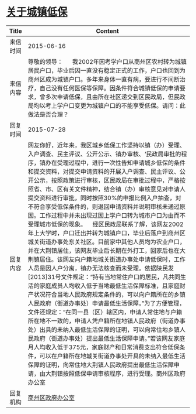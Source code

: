# [关于城镇低保](http://www.shangluo.gov.cn/zmhd/ldxxxx.jsp?urltype=leadermail.LeaderMailContentUrl&wbtreeid=1112&leadermailid=3188)

| Title |                                                                                                                                                                                                                                                                                                                                                                                Content                                                                                                                                                                                                                                                                                                                                                                                |
|:-----:|-----------------------------------------------------------------------------------------------------------------------------------------------------------------------------------------------------------------------------------------------------------------------------------------------------------------------------------------------------------------------------------------------------------------------------------------------------------------------------------------------------------------------------------------------------------------------------------------------------------------------------------------------------------------------------------------------------------------------------------------------------------------------|
| 来信时间  | 2015-06-16                                                                                                                                                                                                                                                                                                                                                                                                                                                                                                                                                                                                                                                                                                                                                            |
| 来信内容  | 尊敬的领导：      我2002年因考学户口从商州区农村转为城镇居民户口，毕业后因一直没有稳定正式的工作，户口也回到为商州区成为城镇户口。多年来身体一直有病，要进行不间断治疗，自己没有任何医保等保障。因条件符合城镇低保的申请要求，曾多次申请低保，且由所在社区递交到区民政局，但民政局均以考上学户口变更为城镇户口的不能享受低保。请问：此做法是否合理？                                                                                                                                                                                                                                                                                                                                                                                                                                                                                                                                                                                       |
| 回复时间  | 2015-07-28                                                                                                                                                                                                                                                                                                                                                                                                                                                                                                                                                                                                                                                                                                                                                            |
| 回复内容  | 网友你好，近年来，我区城乡低保工作坚持以镇（办）受理、入户调查、民主评议、公开公示、镇办审核、‘民政局审批的程序，镇办在受理过程中，进行一次性告知申请城乡低保的条件和提交资料，对提交申请资料的开展入户调查、民主评议、公开公示，按照政策进行审核，区民政局在审批过程中，严格按照省、市、区有关文件精神，结合镇（办）审核意见对申请人提交资料进行审批，同时按照30%的申报比例入户抽查，对不符合享受低保条件的，则退回申请资料并说明审核未通过原因。工作过程中并未出现过因上学户口转为城市户口为由而不受理城市低保的现象。    经区民政局联系了解，该网友2002年上大学时，户口迁出并转为城镇户口，毕业后落户到商州区城关街道办事处东关社区。目前家中其他人员均为农业户口，并在大荆镇居住，该网友毕业后长期在外打工，回家后也在大荆镇居住。该网友向户籍地城关街道办事处申请低保时，工作人员是因人户分离，镇办无法核查而未受理。依据陕民发[2013]31号文件规定：“持有当地常住户口的居民，凡共同生活的家庭成员人均收入低于当地最低生活保障标准，且家庭财产状况符合当地人民政府规定条件的，可以向户籍所在的乡镇人民政府（街道办事处）申请最低生活保障。”为了方便管理，文件还规定：“在同一县（区）辖区内，申请人常住地与户籍所在地不一致的，申请人凭户籍所在地镇人民政府（街道办事处）出具的未纳入最低生活保障的证明，可以向常住地乡镇人民政府（街道办事处）提出最低生活保障申请。”若该网友家庭月人均收入低于375元，家庭财产和日常消费支出符合低保条件，可以在户籍所在地城关街道办事处开具的未纳入最低生活保障的证明，向常住地大荆镇人民政府提出最低生活保障申请，由大荆镇按照低保申请审核程序，进行受理。商州区政府办公室 |
| 回复机构  | [商州区政府办公室](../../category/agencies/商州区政府办公室.md)                                                                                                                                                                                                                                                                                                                                                                                                                                                                                                                                                                                                                                                                                                                       |